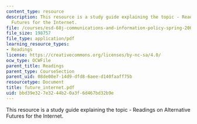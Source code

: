 ```yaml
---
content_type: resource
description: This resource is a study guide explaining the topic - Readings on Alternative
  Futures for the Internet.
file: /courses/esd-68j-communications-and-information-policy-spring-2006/bbd39e327e3244b20a3f6d467bd32b9e_future_internet.pdf
file_size: 198757
file_type: application/pdf
learning_resource_types:
- Readings
license: https://creativecommons.org/licenses/by-nc-sa/4.0/
ocw_type: OCWFile
parent_title: Readings
parent_type: CourseSection
parent_uid: 08de00e7-14d9-dfd8-6aee-d140faaff75b
resourcetype: Document
title: future_internet.pdf
uid: bbd39e32-7e32-44b2-0a3f-6d467bd32b9e
---
```

This resource is a study guide explaining the topic - Readings on Alternative Futures for the Internet.